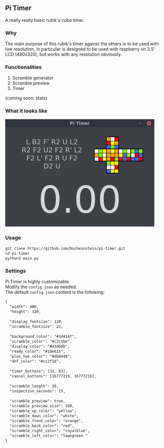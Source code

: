 ## Pi Timer

A really really basic rubik's cube timer.

### Why

The main purpose of this rubik's timer against the others is to be used with low resolution, in particular is designed to be used with raspberry on 3.5' LCD (480x320), but works with any resolution obviously.

### Functionalities

1. Scramble generator 
2. Scramble preview
3. Timer

(coming soon: stats)

### What it looks like

![PiTimer](pitimer.png)

### Usage

```
git clone https://github.com/Docheinstein/pi-timer.git
cd pi-timer
python3 main.py
```

### Settings

Pi Timer is highly customizable.  
Modify the `config.json` as needed.  
The default `config.json` content is the following:
``` 
{
  "width": 480,
  "height": 320,

  "display_fontsize": 120,
  "scramble_fontsize": 22,

  "background_color": "#3d4147",
  "scramble_color": "#c2c1be",
  "display_color": "#d3d6db",
  "ready_color": "#18e615",
  "plus_two_color": "#db9448",
  "dnf_color": "#cc2f16",

  "timer_buttons": [32, 83],
  "cancel_buttons": [16777219, 16777216],

  "scramble_length": 20,
  "inspection_seconds": 15,

  "scramble_preview": true,
  "scramble_preview_size": 180,
  "scramble_up_color": "yellow",
  "scramble_down_color": "white",
  "scramble_front_color": "orange",
  "scramble_back_color": "red",
  "scramble_right_color": "royalblue",
  "scramble_left_color": "lawngreen "
}
```